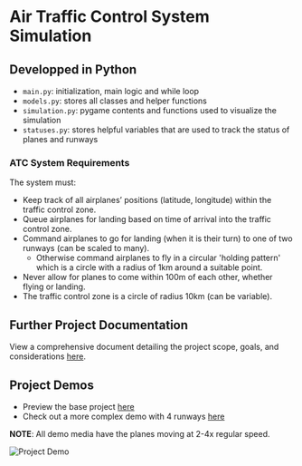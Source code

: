 # Air Traffic Control System Simulation
 ## Developped in Python

- `main.py`: initialization, main logic and while loop
- `models.py`: stores all classes and helper functions
- `simulation.py`: pygame contents and functions used to visualize the simulation
- `statuses.py`: stores helpful variables that are used to track the status of planes and runways

### ATC System Requirements
The system must:
- Keep track of all airplanes’ positions (latitude, longitude) within the traffic control zone.
- Queue airplanes for landing based on time of arrival into the traffic control zone.
- Command airplanes to go for landing (when it is their turn) to one of two runways (can be scaled to many).
  - Otherwise command airplanes to fly in a circular 'holding pattern' which is a circle with a radius of 1km around a suitable point.
- Never allow for planes to come within 100m of each other, whether
flying or landing.
- The traffic control zone is a circle of radius 10km (can be variable).

## Further Project Documentation
View a comprehensive document detailing the project scope, goals, and considerations [here](docs/atc_documentation.pdf).

## Project Demos
- Preview the base project [here](https://youtube.com/shorts/Q8XtgZZPKBc) 
- Check out a more complex demo with 4 runways [here](https://youtube.com/shorts/lfpIuY2W5os)

__NOTE__: All demo media have the planes moving at 2-4x regular speed.

![Project Demo](docs/demo.GIF)
